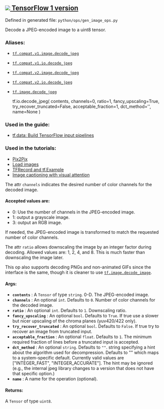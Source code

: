 [ ![](https://tensorflow.google.cn/images/tf_logo_32px.png) TensorFlow 1
version](/versions/r1.15/api_docs/python/tf/io/decode_jpeg)  
---  
  
Defined in generated file: `python/ops/gen_image_ops.py`

Decode a JPEG-encoded image to a uint8 tensor.

### Aliases:

  * [`tf.compat.v1.image.decode_jpeg`](/api_docs/python/tf/io/decode_jpeg)
  * [`tf.compat.v1.io.decode_jpeg`](/api_docs/python/tf/io/decode_jpeg)
  * [`tf.compat.v2.image.decode_jpeg`](/api_docs/python/tf/io/decode_jpeg)
  * [`tf.compat.v2.io.decode_jpeg`](/api_docs/python/tf/io/decode_jpeg)
  * [`tf.image.decode_jpeg`](/api_docs/python/tf/io/decode_jpeg)

    
    
    tf.io.decode_jpeg(
        contents,
        channels=0,
        ratio=1,
        fancy_upscaling=True,
        try_recover_truncated=False,
        acceptable_fraction=1,
        dct_method='',
        name=None
    )
    

### Used in the guide:

  * [tf.data: Build TensorFlow input pipelines](https://tensorflow.google.cn/guide/data)

### Used in the tutorials:

  * [Pix2Pix](https://tensorflow.google.cn/tutorials/generative/pix2pix)
  * [Load images](https://tensorflow.google.cn/tutorials/load_data/images)
  * [TFRecord and tf.Example](https://tensorflow.google.cn/tutorials/load_data/tfrecord)
  * [Image captioning with visual attention](https://tensorflow.google.cn/tutorials/text/image_captioning)

The attr `channels` indicates the desired number of color channels for the
decoded image.

#### Accepted values are:

  * 0: Use the number of channels in the JPEG-encoded image.
  * 1: output a grayscale image.
  * 3: output an RGB image.

If needed, the JPEG-encoded image is transformed to match the requested number
of color channels.

The attr `ratio` allows downscaling the image by an integer factor during
decoding. Allowed values are: 1, 2, 4, and 8. This is much faster than
downscaling the image later.

This op also supports decoding PNGs and non-animated GIFs since the interface
is the same, though it is cleaner to use
[`tf.image.decode_image`](https://tensorflow.google.cn/api_docs/python/tf/io/decode_image).

#### Args:

  * **`contents`** : A `Tensor` of type `string`. 0-D. The JPEG-encoded image.
  * **`channels`** : An optional `int`. Defaults to `0`. Number of color channels for the decoded image.
  * **`ratio`** : An optional `int`. Defaults to `1`. Downscaling ratio.
  * **`fancy_upscaling`** : An optional `bool`. Defaults to `True`. If true use a slower but nicer upscaling of the chroma planes (yuv420/422 only).
  * **`try_recover_truncated`** : An optional `bool`. Defaults to `False`. If true try to recover an image from truncated input.
  * **`acceptable_fraction`** : An optional `float`. Defaults to `1`. The minimum required fraction of lines before a truncated input is accepted.
  * **`dct_method`** : An optional `string`. Defaults to `""`. string specifying a hint about the algorithm used for decompression. Defaults to "" which maps to a system-specific default. Currently valid values are ["INTEGER_FAST", "INTEGER_ACCURATE"]. The hint may be ignored (e.g., the internal jpeg library changes to a version that does not have that specific option.)
  * **`name`** : A name for the operation (optional).

#### Returns:

A `Tensor` of type `uint8`.

